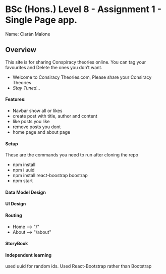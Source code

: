 
# BSc (Hons.) Level 8 - Assignment 1 - Single Page app.
Name: Ciarán Malone

## Overview
This site is for sharing Conspiracy theories online. You can tag your favourites and Delete the ones you don’t want.
* Welcome to Consiracy Theories.com, Please share your Consiracy Theories
* _*Stay Tuned...*_

#### Features:
- Navbar show all or likes
- create post with title, author and content
- like posts you like
- remove posts you dont
- home page and about page 

#### Setup
These are the commands you need to run after cloning the repo 
- npm install
- npm i uuid
- npm install react-boostrap boostrap
- npm start

#### Data Model Design

#### UI Design 

#### Routing 
- Home --> "/"
- About --> "/about"

#### StoryBook

#### Independent learning
used uuid for random ids. Used React-Bootstrap rather than Bootstrap

